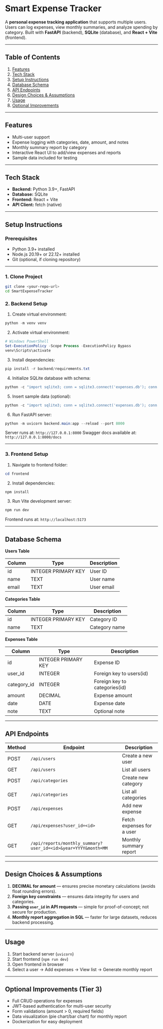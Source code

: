 # Smart Expense Tracker

A **personal expense tracking application** that supports multiple users. Users can log expenses, view monthly summaries, and analyze spending by category. Built with **FastAPI** (backend), **SQLite** (database), and **React + Vite** (frontend).

---

## Table of Contents
1. [Features](#features)
2. [Tech Stack](#tech-stack)
3. [Setup Instructions](#setup-instructions)
4. [Database Schema](#database-schema)
5. [API Endpoints](#api-endpoints)
6. [Design Choices & Assumptions](#design-choices--assumptions)
7. [Usage](#usage)
8. [Optional Improvements](#optional-improvements)

---

## Features

- Multi-user support
- Expense logging with categories, date, amount, and notes
- Monthly summary report by category
- Interactive React UI to add/view expenses and reports
- Sample data included for testing

---

## Tech Stack

- **Backend:** Python 3.9+, FastAPI
- **Database:** SQLite
- **Frontend:** React + Vite
- **API Client:** fetch (native)

---

## Setup Instructions

### Prerequisites

- Python 3.9+ installed
- Node.js 20.19+ or 22.12+ installed
- Git (optional, if cloning repository)

---

### 1. Clone Project

```bash
git clone <your-repo-url>
cd SmartExpenseTracker
````

### 2. Backend Setup

1. Create virtual environment:

```powershell
python -m venv venv
```

2. Activate virtual environment:

```powershell
# Windows PowerShell
Set-ExecutionPolicy -Scope Process -ExecutionPolicy Bypass
venv\Scripts\activate
```

3. Install dependencies:

```powershell
pip install -r backend/requirements.txt
```

4. Initialize SQLite database with schema:

```powershell
python -c "import sqlite3; conn = sqlite3.connect('expenses.db'); conn.executescript(open('backend/schema.sql').read()); conn.close()"
```

5. Insert sample data (optional):

```powershell
python -c "import sqlite3; conn = sqlite3.connect('expenses.db'); conn.executescript(open('backend/data.sql').read()); conn.close()"
```

6. Run FastAPI server:

```powershell
python -m uvicorn backend.main:app --reload --port 8000
```

Server runs at: `http://127.0.0.1:8000`
Swagger docs available at: `http://127.0.0.1:8000/docs`

---

### 3. Frontend Setup

1. Navigate to frontend folder:

```powershell
cd frontend
```

2. Install dependencies:

```powershell
npm install
```

3. Run Vite development server:

```powershell
npm run dev
```

Frontend runs at: `http://localhost:5173`

---

## Database Schema

**Users Table**

| Column | Type                | Description |
| ------ | ------------------- | ----------- |
| id     | INTEGER PRIMARY KEY | User ID     |
| name   | TEXT                | User name   |
| email  | TEXT                | User email  |

**Categories Table**

| Column | Type                | Description   |
| ------ | ------------------- | ------------- |
| id     | INTEGER PRIMARY KEY | Category ID   |
| name   | TEXT                | Category name |

**Expenses Table**

| Column      | Type                | Description                   |
| ----------- | ------------------- | ----------------------------- |
| id          | INTEGER PRIMARY KEY | Expense ID                    |
| user_id     | INTEGER             | Foreign key to users(id)      |
| category_id | INTEGER             | Foreign key to categories(id) |
| amount      | DECIMAL             | Expense amount                |
| date        | DATE                | Expense date                  |
| note        | TEXT                | Optional note                 |

---

## API Endpoints

| Method | Endpoint                                                       | Description               |
| ------ | -------------------------------------------------------------- | ------------------------- |
| POST   | `/api/users`                                                   | Create a new user         |
| GET    | `/api/users`                                                   | List all users            |
| POST   | `/api/categories`                                              | Create new category       |
| GET    | `/api/categories`                                              | List all categories       |
| POST   | `/api/expenses`                                                | Add new expense           |
| GET    | `/api/expenses?user_id=<id>`                                   | Fetch expenses for a user |
| GET    | `/api/reports/monthly_summary?user_id=<id>&year=YYYY&month=MM` | Monthly summary report    |

---

## Design Choices & Assumptions

1. **DECIMAL for amount** — ensures precise monetary calculations (avoids float rounding errors).
2. **Foreign key constraints** — ensures data integrity for users and categories.
3. **Passing `user_id` in API requests** — simple for proof-of-concept; not secure for production.
4. **Monthly report aggregation in SQL** — faster for large datasets, reduces backend processing.

---

## Usage

1. Start backend server (`uvicorn`)
2. Start frontend (`npm run dev`)
3. Open frontend in browser
4. Select a user → Add expenses → View list → Generate monthly report

---

## Optional Improvements (Tier 3)

* Full CRUD operations for expenses
* JWT-based authentication for multi-user security
* Form validations (amount > 0, required fields)
* Data visualization (pie chart/bar chart) for monthly report
* Dockerization for easy deployment

```
